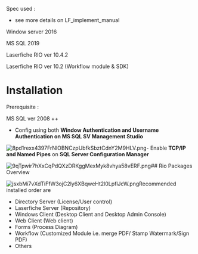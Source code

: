 Spec used :

- see more details on LF\_implement\_manual

Window server 2016

MS SQL 2019

Laserfiche RIO ver 10.4.2

Laserfiche RIO ver 10.2 (Workflow module &amp; SDK)

# Installation

Prerequisite :

MS SQL ver 2008 ++

- Config using both **Window Authentication and Username Authentication on MS SQL SV Management Studio**

![8pd1rexx4397FrNlOBNCzpUbfkSbztCdnY2M9HLV.png](https://tettra-production.s3.us-west-2.amazonaws.com/0d6efb4f154041e899af17bdcd19c1b5/da03ed883cdd7d743a3fdd74ff62975a/d822b155a4112474fdb7aea5ee22465e/09a2db589f601a66b75b3ab00cdfe769/8pd1rexx4397FrNlOBNCzpUbfkSbztCdnY2M9HLV.png)- Enable **TCP/IP and Named Pipes** on **SQL Server Configuration Manager**

![9qTpwir7hXxCqPdQXzDRKggMexMyk8vhya58vERF.png](https://tettra-production.s3.us-west-2.amazonaws.com/0d6efb4f154041e899af17bdcd19c1b5/da03ed883cdd7d743a3fdd74ff62975a/d822b155a4112474fdb7aea5ee22465e/09a2db589f601a66b75b3ab00cdfe769/9qTpwir7hXxCqPdQXzDRKggMexMyk8vhya58vERF.png)## Rio Packages Overview

![jsxbMi7vXdTiFfW3ojC2ly6XBqweHt2l0LpflJcW.png](https://tettra-production.s3.us-west-2.amazonaws.com/0d6efb4f154041e899af17bdcd19c1b5/da03ed883cdd7d743a3fdd74ff62975a/d822b155a4112474fdb7aea5ee22465e/09a2db589f601a66b75b3ab00cdfe769/jsxbMi7vXdTiFfW3ojC2ly6XBqweHt2l0LpflJcW.png)Recommended installed order are

- Directory Server (License/User control)
- Laserfiche Server (Repository)
- Windows Client (Desktop Client and Desktop Admin Console)
- Web Client (Web client)
- Forms (Process Diagram)
- Workflow (Customized Module i.e. merge PDF/ Stamp Watermark/Sign PDF)
- Others